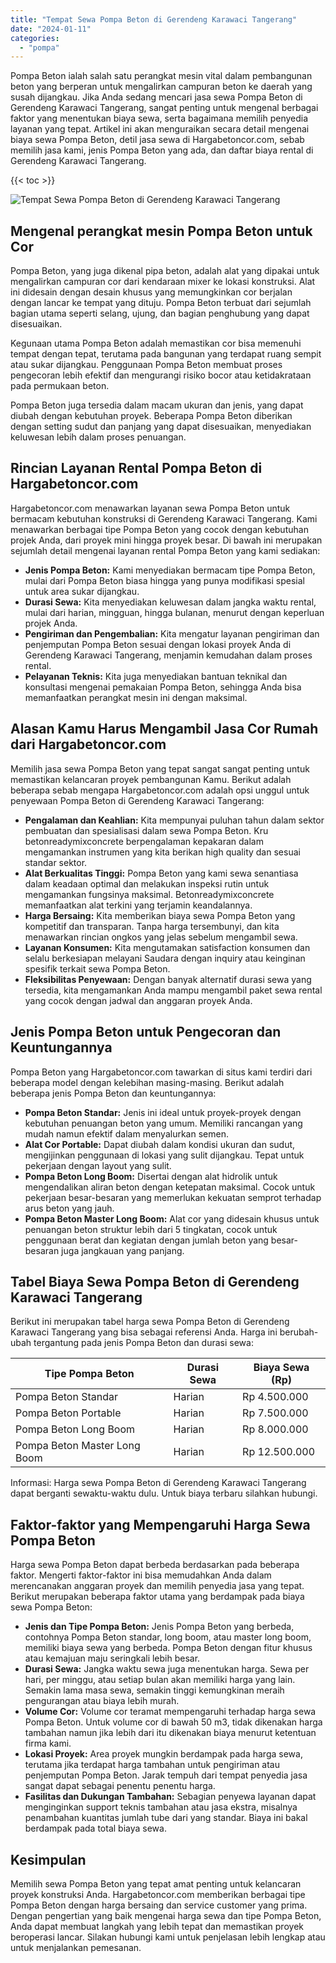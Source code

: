 ```yaml
---
title: "Tempat Sewa Pompa Beton di Gerendeng Karawaci Tangerang"
date: "2024-01-11"
categories: 
  - "pompa"
---
```




Pompa Beton ialah salah satu perangkat mesin vital dalam pembangunan beton yang berperan untuk mengalirkan campuran beton ke daerah yang susah dijangkau. Jika Anda sedang mencari jasa sewa Pompa Beton di Gerendeng Karawaci Tangerang, sangat penting untuk mengenal berbagai faktor yang menentukan biaya sewa, serta bagaimana memilih penyedia layanan yang tepat. Artikel ini akan menguraikan secara detail mengenai biaya sewa Pompa Beton, detil jasa sewa di Hargabetoncor.com, sebab memilih jasa kami, jenis Pompa Beton yang ada, dan daftar biaya rental di Gerendeng Karawaci Tangerang.

{{< toc >}}

![Tempat Sewa Pompa Beton di Gerendeng Karawaci Tangerang](https://hargareadymixid.github.io/pompa/concrete-pump%20(12).png)

## Mengenal perangkat mesin Pompa Beton untuk Cor

Pompa Beton, yang juga dikenal pipa beton, adalah alat yang dipakai untuk mengalirkan campuran cor dari kendaraan mixer ke lokasi konstruksi. Alat ini didesain dengan desain khusus yang memungkinkan cor berjalan dengan lancar ke tempat yang dituju. Pompa Beton terbuat dari sejumlah bagian utama seperti selang, ujung, dan bagian penghubung yang dapat disesuaikan.

Kegunaan utama Pompa Beton adalah memastikan cor bisa memenuhi tempat dengan tepat, terutama pada bangunan yang terdapat ruang sempit atau sukar dijangkau. Penggunaan Pompa Beton membuat proses pengecoran lebih efektif dan mengurangi risiko bocor atau ketidakrataan pada permukaan beton.

Pompa Beton juga tersedia dalam macam ukuran dan jenis, yang dapat diubah dengan kebutuhan proyek. Beberapa Pompa Beton diberikan dengan setting sudut dan panjang yang dapat disesuaikan, menyediakan keluwesan lebih dalam proses penuangan.

## Rincian Layanan Rental Pompa Beton di Hargabetoncor.com

Hargabetoncor.com menawarkan layanan sewa Pompa Beton untuk bermacam kebutuhan konstruksi di Gerendeng Karawaci Tangerang. Kami menawarkan berbagai tipe Pompa Beton yang cocok dengan kebutuhan projek Anda, dari proyek mini hingga proyek besar. Di bawah ini merupakan sejumlah detail mengenai layanan rental Pompa Beton yang kami sediakan:

- **Jenis Pompa Beton:** Kami menyediakan bermacam tipe Pompa Beton, mulai dari Pompa Beton biasa hingga yang punya modifikasi spesial untuk area sukar dijangkau.
- **Durasi Sewa:** Kita menyediakan keluwesan dalam jangka waktu rental, mulai dari harian, mingguan, hingga bulanan, menurut dengan keperluan projek Anda.
- **Pengiriman dan Pengembalian:** Kita mengatur layanan pengiriman dan penjemputan Pompa Beton sesuai dengan lokasi proyek Anda di Gerendeng Karawaci Tangerang, menjamin kemudahan dalam proses rental.
- **Pelayanan Teknis:** Kita juga menyediakan bantuan teknikal dan konsultasi mengenai pemakaian Pompa Beton, sehingga Anda bisa memanfaatkan perangkat mesin ini dengan maksimal.

## Alasan Kamu Harus Mengambil Jasa Cor Rumah dari Hargabetoncor.com

Memilih jasa sewa Pompa Beton yang tepat sangat sangat penting untuk memastikan kelancaran proyek pembangunan Kamu. Berikut adalah beberapa sebab mengapa Hargabetoncor.com adalah opsi unggul untuk penyewaan Pompa Beton di Gerendeng Karawaci Tangerang:

- **Pengalaman dan Keahlian:** Kita mempunyai puluhan tahun dalam sektor pembuatan dan spesialisasi dalam sewa Pompa Beton. Kru betonreadymixconcrete berpengalaman kepakaran dalam mengamankan instrumen yang kita berikan high quality dan sesuai standar sektor.
- **Alat Berkualitas Tinggi:** Pompa Beton yang kami sewa senantiasa dalam keadaan optimal dan melakukan inspeksi rutin untuk mengamankan fungsinya maksimal. Betonreadymixconcrete memanfaatkan alat terkini yang terjamin keandalannya.
- **Harga Bersaing:** Kita memberikan biaya sewa Pompa Beton yang kompetitif dan transparan. Tanpa harga tersembunyi, dan kita menawarkan rincian ongkos yang jelas sebelum mengambil sewa.
- **Layanan Konsumen:** Kita mengutamakan satisfaction konsumen dan selalu berkesiapan melayani Saudara dengan inquiry atau keinginan spesifik terkait sewa Pompa Beton.
- **Fleksibilitas Penyewaan:** Dengan banyak alternatif durasi sewa yang tersedia, kita mengamankan Anda mampu mengambil paket sewa rental yang cocok dengan jadwal dan anggaran proyek Anda.

## Jenis Pompa Beton untuk Pengecoran dan Keuntungannya

Pompa Beton yang Hargabetoncor.com tawarkan di situs kami terdiri dari beberapa model dengan kelebihan masing-masing. Berikut adalah beberapa jenis Pompa Beton dan keuntungannya:

- **Pompa Beton Standar:** Jenis ini ideal untuk proyek-proyek dengan kebutuhan penuangan beton yang umum. Memiliki rancangan yang mudah namun efektif dalam menyalurkan semen.
- **Alat Cor Portable:** Dapat diubah dalam kondisi ukuran dan sudut, mengijinkan penggunaan di lokasi yang sulit dijangkau. Tepat untuk pekerjaan dengan layout yang sulit.
- **Pompa Beton Long Boom:** Disertai dengan alat hidrolik untuk mengendalikan aliran beton dengan ketepatan maksimal. Cocok untuk pekerjaan besar-besaran yang memerlukan kekuatan semprot terhadap arus beton yang jauh.
- **Pompa Beton Master Long Boom:** Alat cor yang didesain khusus untuk penuangan beton struktur lebih dari 5 tingkatan, cocok untuk penggunaan berat dan kegiatan dengan jumlah beton yang besar-besaran juga jangkauan yang panjang.

## Tabel Biaya Sewa Pompa Beton di Gerendeng Karawaci Tangerang

Berikut ini merupakan tabel harga sewa Pompa Beton di Gerendeng Karawaci Tangerang yang bisa sebagai referensi Anda. Harga ini berubah-ubah tergantung pada jenis Pompa Beton dan durasi sewa:

| Tipe Pompa Beton | Durasi Sewa | Biaya Sewa (Rp) |
| --- | --- | --- |
| Pompa Beton Standar | Harian | Rp 4.500.000 |
| Pompa Beton Portable | Harian | Rp 7.500.000 |
| Pompa Beton Long Boom | Harian | Rp 8.000.000 |
| Pompa Beton Master Long Boom | Harian | Rp 12.500.000 |

Informasi: Harga sewa Pompa Beton di Gerendeng Karawaci Tangerang dapat berganti sewaktu-waktu dulu. Untuk biaya terbaru silahkan hubungi.

## Faktor-faktor yang Mempengaruhi Harga Sewa Pompa Beton

Harga sewa Pompa Beton dapat berbeda berdasarkan pada beberapa faktor. Mengerti faktor-faktor ini bisa memudahkan Anda dalam merencanakan anggaran proyek dan memilih penyedia jasa yang tepat. Berikut merupakan beberapa faktor utama yang berdampak pada biaya sewa Pompa Beton:

- **Jenis dan Tipe Pompa Beton:** Jenis Pompa Beton yang berbeda, contohnya Pompa Beton standar, long boom, atau master long boom, memiliki biaya sewa yang berbeda. Pompa Beton dengan fitur khusus atau kemajuan maju seringkali lebih besar.
- **Durasi Sewa:** Jangka waktu sewa juga menentukan harga. Sewa per hari, per minggu, atau setiap bulan akan memiliki harga yang lain. Semakin lama masa sewa, semakin tinggi kemungkinan meraih pengurangan atau biaya lebih murah.
- **Volume Cor:** Volume cor teramat mempengaruhi terhadap harga sewa Pompa Beton. Untuk volume cor di bawah 50 m3, tidak dikenakan harga tambahan namun jika lebih dari itu dikenakan biaya menurut ketentuan firma kami.
- **Lokasi Proyek:** Area proyek mungkin berdampak pada harga sewa, terutama jika terdapat harga tambahan untuk pengiriman atau penjemputan Pompa Beton. Jarak tempuh dari tempat penyedia jasa sangat dapat sebagai penentu penentu harga.
- **Fasilitas dan Dukungan Tambahan:** Sebagian penyewa layanan dapat menginginkan support teknis tambahan atau jasa ekstra, misalnya penambahan kuantitas jumlah tube dari yang standar. Biaya ini bakal berdampak pada total biaya sewa.

## Kesimpulan

Memilih sewa Pompa Beton yang tepat amat penting untuk kelancaran proyek konstruksi Anda. Hargabetoncor.com memberikan berbagai tipe Pompa Beton dengan harga bersaing dan service customer yang prima. Dengan pengertian yang baik mengenai harga sewa dan tipe Pompa Beton, Anda dapat membuat langkah yang lebih tepat dan memastikan proyek beroperasi lancar. Silakan hubungi kami untuk penjelasan lebih lengkap atau untuk menjalankan pemesanan.
